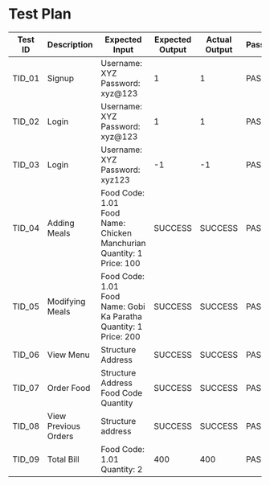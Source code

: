 # Test Plan
|  Test ID | Description  | Expected Input  | Expected Output  | Actual Output  | Pass/Fail |
|---|---|---|---|---|---|
| TID_01  | Signup  | Username: XYZ<br />Password: xyz@123| 1  |1| PASS  |
| TID_02  | Login  | Username: XYZ<br />Password: xyz@123| 1  |1| PASS  |
| TID_03  | Login  | Username: XYZ<br />Password: xyz123| -1  |-1| PASS  |
| TID_04  | Adding Meals  |Food Code: 1.01<br />Food Name: Chicken Manchurian<br />Quantity: 1<br />Price: 100| SUCCESS  |SUCCESS| PASS  |
| TID_05  | Modifying Meals  |Food Code: 1.01<br />Food Name: Gobi Ka Paratha <br />Quantity: 1<br />Price: 200| SUCCESS  |SUCCESS| PASS  |
| TID_06 | View Menu  | Structure Address| SUCCESS  |SUCCESS| PASS  |
| TID_07  | Order Food  |Structure Address<br />Food Code<br />Quantity| SUCCESS  |SUCCESS| PASS  |
| TID_08 | View Previous Orders  | Structure address| SUCCESS  |SUCCESS| PASS  |
| TID_09 | Total Bill  |Food Code: 1.01<br />Quantity: 2 | 400  |400| PASS  |
